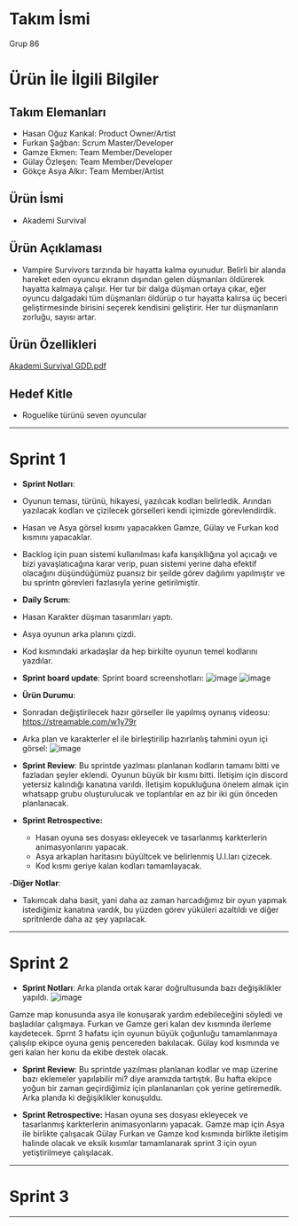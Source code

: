 # **Takım İsmi**

Grup 86

# Ürün İle İlgili Bilgiler

## Takım Elemanları

- Hasan Oğuz Kankal: Product Owner/Artist
- Furkan Şağban: Scrum Master/Developer
- Gamze Ekmen: Team Member/Developer
- Gülay Özleşen: Team Member/Developer
- Gökçe Asya Alkır: Team Member/Artist

## Ürün İsmi

- Akademi Survival

## Ürün Açıklaması

- Vampire Survivors tarzında bir hayatta kalma oyunudur. Belirli bir alanda hareket eden oyuncu ekranın dışından gelen düşmanları öldürerek hayatta kalmaya çalışır. Her tur bir dalga düşman ortaya çıkar, eğer oyuncu dalgadaki tüm düşmanları öldürüp o tur hayatta kalırsa üç beceri geliştirmesinde birisini seçerek kendisini geliştirir. Her tur düşmanların zorluğu, sayısı artar.

## Ürün Özellikleri

[Akademi Survival GDD.pdf](https://github.com/user-attachments/files/16120557/Akademi.Survival.GDD.pdf)


## Hedef Kitle

- Roguelike türünü seven oyuncular

---

# Sprint 1

- **Sprint Notları**:

- Oyunun teması, türünü, hikayesi, yazılıcak kodları belirledik. Arından yazılacak kodları ve çizilecek görselleri kendi içimizde görevlendirdik.
- Hasan ve Asya görsel kısımı yapacakken Gamze, Gülay ve Furkan kod kısmını yapacaklar.
- Backlog için puan sistemi kullanılması kafa karışıkllığına yol açıcağı ve bizi yavaşlatıcağına karar verip, puan sistemi yerine daha efektif olacağını düşündüğümüz puansız bir şeilde görev dağılımı yapılmıştır ve bu sprintn görevleri fazlasıyla yerine getirilmiştir.

- **Daily Scrum**:
- Hasan Karakter düşman tasarımları yaptı.
- Asya oyunun arka planını çizdi.
- Kod kısmındaki arkadaşlar da hep birkilte oyunun temel kodlarını yazdılar.

- **Sprint board update**: Sprint board screenshotları: 
![image](https://github.com/Grup86/oua.2024/assets/122574054/90f498ef-ce00-4efb-9ed7-f0fbd3085b94)
![image](https://github.com/Grup86/oua.2024/assets/122574054/ea9a9cf7-bd77-4372-9bd8-8fa51b6ecf3f)

- **Ürün Durumu**:
- Sonradan değiştirilecek hazır görseller ile yapılmış oynanış videosu:
  https://streamable.com/w1y79r
- Arka plan ve karakterler el ile birleştirilip hazırlanlış tahmini oyun içi görsel:
 ![image](https://github.com/Grup86/oua.2024/assets/122574054/e120e032-f1d3-4f9f-a8e6-5664aaf8ef1a)


- **Sprint Review**: 
  Bu sprintde yazlması planlanan kodların tamamı bitti ve fazladan şeyler eklendi. Oyunun büyük bir kısmı bitti.
  İletişim için discord yetersiz kalındığı kanatına varıldı. İletişim kopukluğuna önelem almak için whatsapp grubu oluşturulucak ve toplantılar en az bir iki gün önceden planlanacak.
  

- **Sprint Retrospective:**
  - Hasan oyuna ses dosyası ekleyecek ve tasarlanmış karkterlerin animasyonlarını yapacak.
  - Asya arkaplan haritasını büyültcek ve belirlenmiş U.I.ları çizecek.
  - Kod kısmı geriye kalan kodları tamamlayacak.

-**Diğer Notlar**:
- Takımcak daha basit, yani daha az zaman harcadığımız bir oyun yapmak istediğimiz kanatına vardık, bu yüzden görev yüküleri azaltıldı ve diğer spritnlerde daha az şey yapılacak.

---

# Sprint 2

- **Sprint Notları**:
Arka planda ortak karar doğrultusunda bazı değişiklikler yapıldı.
![image](https://github.com/user-attachments/assets/ecfb6da7-75f9-49f3-9f54-727ecbef50fc)

Gamze map konusunda asya ile konuşarak yardım edebileceğini söyledi ve başladılar çalışmaya.
Furkan ve Gamze geri kalan dev kısmında ilerleme kaydetecek.
Sprnt 3 hafatsı için oyunun büyük çoğunluğu tamamlanmaya çalışılıp ekipce oyuna geniş pencereden bakılacak.
Gülay kod kısmında ve geri kalan her konu da ekibe destek olacak.

- **Sprint Review**: 
Bu sprintde yazılması planlanan kodlar ve map üzerine bazı eklemeler yapılabilir mi? diye aramızda tartıştık. Bu hafta ekipce yoğun bir zaman geçirdiğimiz için planlananları çok yerine getiremedik. Arka planda ki değişiklikler konuşuldu.

- **Sprint Retrospective:**
Hasan oyuna ses dosyası ekleyecek ve tasarlanmış karkterlerin animasyonlarını yapacak.
Gamze map için Asya ile birlikte çalışacak
Gülay Furkan ve Gamze kod kısmında birlikte iletişim halinde olacak ve eksik kısımlar tamamlanarak sprint 3 için oyun yetiştirilmeye çalışılacak.


---

# Sprint 3

---
